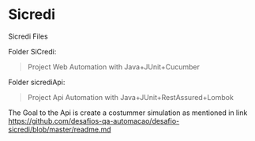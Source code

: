# Sicredi
Sicredi Files

Folder SiCredi:
> Project Web Automation with Java+JUnit+Cucumber

Folder sicrediApi:
> Project Api Automation with Java+JUnit+RestAssured+Lombok

The Goal to the Api is create a costummer simulation 
as mentioned in link  https://github.com/desafios-qa-automacao/desafio-sicredi/blob/master/readme.md
